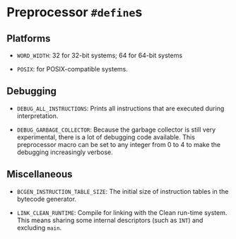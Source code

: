 # Preprocessor `#define`s

## Platforms

- `WORD_WIDTH`:
  32 for 32-bit systems; 64 for 64-bit systems

- `POSIX`:
  for POSIX-compatible systems.

## Debugging

- `DEBUG_ALL_INSTRUCTIONS`:
  Prints all instructions that are executed during interpretation.

- `DEBUG_GARBAGE_COLLECTOR`:
  Because the garbage collector is still very experimental, there is a lot of
  debugging code available. This preprocessor macro can be set to any integer
  from 0 to 4 to make the debugging increasingly verbose.

## Miscellaneous

- `BCGEN_INSTRUCTION_TABLE_SIZE`:
  The initial size of instruction tables in the bytecode generator.

- `LINK_CLEAN_RUNTIME`:
  Compile for linking with the Clean run-time system. This means sharing some
  internal descriptors (such as `INT`) and excluding `main`.
